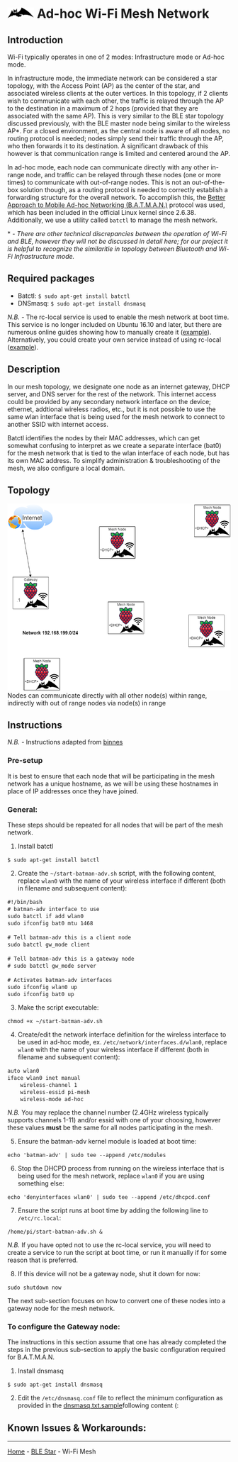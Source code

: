 #  <img src="BATMAN.svg" width="60" height="auto" alt="B.A.T.M.A.N. icon"> Ad-hoc Wi-Fi Mesh Network

## Introduction
Wi-Fi typically operates in one of 2 modes: Infrastructure mode or Ad-hoc mode. 

In infrastructure mode, the immediate network can be considered a star topology, with the Access Point (AP) as the center of the star, and associated wireless clients at the outer vertices. In this topology, if 2 clients wish to communicate with each other, the traffic is relayed through the AP to the destination in a maximum of 2 hops (provided that they are associated with the same AP). This is very similar to the BLE star topology discussed previously, with the BLE master node being similar to the wireless AP&ast;. For a closed environment, as the central node is aware of all nodes, no routing protocol is needed; nodes simply send their traffic through the AP, who then forwards it to its destination. A significant drawback of this however is that communication range is limited and centered around the AP. 

In ad-hoc mode, each node can communicate directly with any other in-range node, and traffic can be relayed through these nodes (one or more times) to communicate with out-of-range nodes. This is not an out-of-the-box solution though, as a routing protocol is needed to correctly establish a forwarding structure for the overall network. To accomplish this, the [Better Approach to Mobile Ad-hoc Networking (B.A.T.M.A.N.)](http://www.open-mesh.org) protocol was used, which has been included in the official Linux kernel since 2.6.38. Additionally, we use a utility called `batctl` to manage the mesh network.

&ast; - <i>There are other technical discrepancies between the operation of Wi-Fi and BLE, however they will not be discussed in detail here; for our project it is helpful to recognize the similaritie in topology between Bluetooth and Wi-Fi Infrastructure mode.</i>

## Required packages

- Batctl: `$ sudo apt-get install batctl`
- DNSmasq: `$ sudo apt-get install dnsmasq` 

<i>N.B.</i> - The rc-local service is used to enable the mesh network at boot time. This service is no longer included on Ubuntu 16.10 and later, but there are numerous online guides showing how to manually create it &#40;[example](https://marsown.com/wordpress/how-to-enable-etc-rc-local-with-systemd-on-ubuntu-20-04/)&#41;. Alternatively, you could create your own service instead of using rc-local &#40;[example](https://marsown.com/wordpress/how-to-enable-etc-rc-local-with-systemd-on-ubuntu-20-04/)&#41;. 

## Description

In our mesh topology, we designate one node as an internet gateway, DHCP server, and DNS server for the rest of the network. This internet access could be provided by any secondary network interface on the device; ethernet, addtional wireless radios, etc., but it is not possible to use the same wlan interface that is being used for the mesh network to connect to another SSID with internet access.

Batctl identifies the nodes by their MAC addresses, which can get somewhat confusing to interpret as we create a separate interface (bat0) for the mesh network that is tied to the wlan interface of each node, but has its own MAC address. To simplify administration & troubleshooting of the mesh, we also configure a local domain.


## Topology
<img src="WIFI_topology.png" width="600" height="auto"> 
Nodes can communicate directly with all other node(s) within range, indirectly with out of range nodes via node(s) in range

## Instructions

<i>N.B.</i> - Instructions adapted from [binnes](https://github.com/binnes/WiFiMeshRaspberryPi)

### Pre-setup

It is best to ensure that each node that will be participating in the mesh network has a unique hostname, as we will be using these hostnames in place of IP addresses once they have joined.

### General:

These steps should be repeated for all nodes that will be part of the mesh network.

1. Install batctl
```
$ sudo apt-get install batctl
```

2. Create the `~/start-batman-adv.sh` script, with the following content, replace `wlan0` with the name of your wireless interface if different (both in filename and subsequent content):
```
#!/bin/bash
# batman-adv interface to use
sudo batctl if add wlan0
sudo ifconfig bat0 mtu 1468

# Tell batman-adv this is a client node
sudo batctl gw_mode client

# Tell batman-adv this is a gateway node
# sudo batctl gw_mode server

# Activates batman-adv interfaces
sudo ifconfig wlan0 up
sudo ifconfig bat0 up
```

3. Make the script executable:
```
chmod +x ~/start-batman-adv.sh
```

4. Create/edit the network interface definition for the wireless interface to be used in ad-hoc mode, ex. `/etc/network/interfaces.d/wlan0`, replace `wlan0` with the name of your wireless interface if different (both in filename and subsequent content):
```
auto wlan0
iface wlan0 inet manual
    wireless-channel 1
    wireless-essid pi-mesh
    wireless-mode ad-hoc
```
<i>N.B.</i> You may replace the channel number (2.4GHz wireless typically supports channels 1-11) and/or essid with one of your choosing, however these values **must** be the same for all nodes participating in the mesh.

5. Ensure the batman-adv kernel module is loaded at boot time:
```
echo 'batman-adv' | sudo tee --append /etc/modules
```

6. Stop the DHCPD process from running on the wireless interface that is being used for the mesh network, replace `wlan0` if you are using something else:
```
echo 'denyinterfaces wlan0' | sudo tee --append /etc/dhcpcd.conf
```

7. Ensure the script runs at boot time by adding the following line to `/etc/rc.local`:
```
/home/pi/start-batman-adv.sh &
```
<i>N.B.</i> If you have opted not to use the rc-local service, you will need to create a service to run the script at boot time, or run it manually if for some reason that is preferred.

8. If this device will not be a gateway node, shut it down for now:
```
sudo shutdown now
```

The next sub-section focuses on how to convert one of these nodes into a gateway node for the mesh network.

### To configure the Gateway node:

The instructions in this section assume that one has already completed the steps in the previous sub-section to apply the basic configuration required for B.A.T.M.A.N.

1. Install dnsmasq
```
$ sudo apt-get install dnsmasq
```

2. Edit the `/etc/dnsmasq.conf` file to reflect the minimum configuration as provided in the [dnsmasq.txt.sample]()following content (:



## Known Issues & Workarounds:


___
[Home](/../../) - [BLE Star](../BLE_star) - Wi-Fi Mesh
